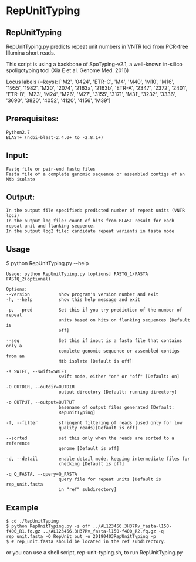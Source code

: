 # RepUnitTyping

## RepUnitTyping
RepUnitTyping.py predicts repeat unit numbers in VNTR loci from PCR-free Illumina short reads.

This script is using a backbone of SpoTyping-v2.1, a well-known in-silico spoligotyping tool (Xia E et al. Genome Med. 2016)

Locus labels (=keys): 
['M2', '0424', 'ETR-C', 'M4', 'M40', 'M10', 'M16', '1955', '1982', 'M20', '2074', '2163a', '2163b', 'ETR-A', '2347', '2372', '2401', 'ETR-B', 'M23', 'M24', 'M26', 'M27', '3155', '3171', 'M31', '3232', '3336', '3690', '3820', '4052', '4120', '4156', 'M39']

## Prerequisites:
    Python2.7
    BLAST+ (ncbi-blast-2.4.0+ to -2.8.1+)
    
## Input:
    Fastq file or pair-end fastq files
    Fasta file of a complete genomic sequence or assembled contigs of an Mtb isolate

## Output:
    In the output file specified: predicted number of repeat units (VNTR loci)
    In the output log file: count of hits from BLAST result for each repeat unit and flanking sequence.
    In the output log2 file: candidate repeat variants in fasta mode

## Usage
$ python RepUnitTyping.py --help

    Usage: python RepUnitTyping.py [options] FASTQ_1/FASTA FASTQ_2(optional)

    Options:
    --version           show program's version number and exit
    -h, --help          show this help message and exit
  
    -p, --pred          Set this if you try prediction of the number of repeat
                        units based on hits on flanking sequences [Default is
                        off]
                        
    --seq               Set this if input is a fasta file that contains only a
                        complete genomic sequence or assembled contigs from an
                        Mtb isolate [Default is off]
                        
    -s SWIFT, --swift=SWIFT
                        swift mode, either "on" or "off" [Default: on]
                        
    -O OUTDIR, --outdir=OUTDIR
                        output directory [Default: running directory]
                        
    -o OUTPUT, --output=OUTPUT
                        basename of output files generated [Default:
                        RepUnitTyping]
                        
    -f, --filter        stringent filtering of reads (used only for low
                        quality reads)[Default is off]
                        
    --sorted            set this only when the reads are sorted to a reference
                        genome [Default is off]
                        
    -d, --detail        enable detail mode, keeping intermediate files for
                        checking [Default is off]
                        
    -q Q_FASTA, --query=Q_FASTA
                        query file for repeat units [Default is rep_unit.fasta
                        in "ref" subdirectory]
                        
## Example
    $ cd ./RepUnitTyping
    $ python RepUnitTyping.py -s off ../AL123456.3H37Rv_fasta-l150-f400_R1.fq.gz ../AL123456.3H37Rv_fasta-l150-f400_R2.fq.gz -q rep_unit.fasta -O RepUnit_out -o 20190403RepUnitTyping -p
    $ # rep_unit.fasta should be located in the ref subdirectory.
or you can use a shell script, rep-unit-typing.sh, to run RepUnitTyping.py
